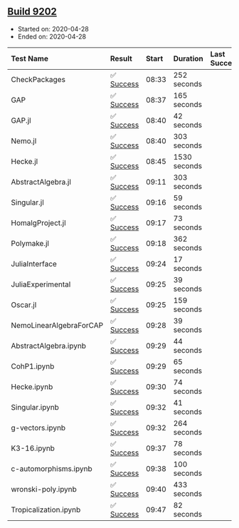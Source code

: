 ## [Build 9202](https://oscarci.mathematik.uni-kl.de/job/oscar/9202/)

* Started on: 2020-04-28
* Ended on: 2020-04-28

| Test Name    | Result | Start | Duration | Last Success | First Failure |
|:-------------|:-------|:------|:---------|:-------------|:--------------|
| CheckPackages | ✅ [Success](https://oscarci.mathematik.uni-kl.de/job/oscar/9202/artifact/logs/build-9202/CheckPackages.log) | 08:33 | 252 seconds |  |  |
| GAP | ✅ [Success](https://oscarci.mathematik.uni-kl.de/job/oscar/9202/artifact/logs/build-9202/GAP.log) | 08:37 | 165 seconds |  |  |
| GAP.jl | ✅ [Success](https://oscarci.mathematik.uni-kl.de/job/oscar/9202/artifact/logs/build-9202/GAP.jl.log) | 08:40 | 42 seconds |  |  |
| Nemo.jl | ✅ [Success](https://oscarci.mathematik.uni-kl.de/job/oscar/9202/artifact/logs/build-9202/Nemo.jl.log) | 08:40 | 303 seconds |  |  |
| Hecke.jl | ✅ [Success](https://oscarci.mathematik.uni-kl.de/job/oscar/9202/artifact/logs/build-9202/Hecke.jl.log) | 08:45 | 1530 seconds |  |  |
| AbstractAlgebra.jl | ✅ [Success](https://oscarci.mathematik.uni-kl.de/job/oscar/9202/artifact/logs/build-9202/AbstractAlgebra.jl.log) | 09:11 | 303 seconds |  |  |
| Singular.jl | ✅ [Success](https://oscarci.mathematik.uni-kl.de/job/oscar/9202/artifact/logs/build-9202/Singular.jl.log) | 09:16 | 59 seconds |  |  |
| HomalgProject.jl | ✅ [Success](https://oscarci.mathematik.uni-kl.de/job/oscar/9202/artifact/logs/build-9202/HomalgProject.jl.log) | 09:17 | 73 seconds |  |  |
| Polymake.jl | ✅ [Success](https://oscarci.mathematik.uni-kl.de/job/oscar/9202/artifact/logs/build-9202/Polymake.jl.log) | 09:18 | 362 seconds |  |  |
| JuliaInterface | ✅ [Success](https://oscarci.mathematik.uni-kl.de/job/oscar/9202/artifact/logs/build-9202/JuliaInterface.log) | 09:24 | 17 seconds |  |  |
| JuliaExperimental | ✅ [Success](https://oscarci.mathematik.uni-kl.de/job/oscar/9202/artifact/logs/build-9202/JuliaExperimental.log) | 09:25 | 39 seconds |  |  |
| Oscar.jl | ✅ [Success](https://oscarci.mathematik.uni-kl.de/job/oscar/9202/artifact/logs/build-9202/Oscar.jl.log) | 09:25 | 159 seconds |  |  |
| NemoLinearAlgebraForCAP | ✅ [Success](https://oscarci.mathematik.uni-kl.de/job/oscar/9202/artifact/logs/build-9202/NemoLinearAlgebraForCAP.log) | 09:28 | 39 seconds |  |  |
| AbstractAlgebra.ipynb | ✅ [Success](https://oscarci.mathematik.uni-kl.de/job/oscar/9202/artifact/logs/build-9202/AbstractAlgebra.ipynb.log) | 09:29 | 44 seconds |  |  |
| CohP1.ipynb | ✅ [Success](https://oscarci.mathematik.uni-kl.de/job/oscar/9202/artifact/logs/build-9202/CohP1.ipynb.log) | 09:29 | 65 seconds |  |  |
| Hecke.ipynb | ✅ [Success](https://oscarci.mathematik.uni-kl.de/job/oscar/9202/artifact/logs/build-9202/Hecke.ipynb.log) | 09:30 | 74 seconds |  |  |
| Singular.ipynb | ✅ [Success](https://oscarci.mathematik.uni-kl.de/job/oscar/9202/artifact/logs/build-9202/Singular.ipynb.log) | 09:32 | 41 seconds |  |  |
| g-vectors.ipynb | ✅ [Success](https://oscarci.mathematik.uni-kl.de/job/oscar/9202/artifact/logs/build-9202/g-vectors.ipynb.log) | 09:32 | 264 seconds |  |  |
| K3-16.ipynb | ✅ [Success](https://oscarci.mathematik.uni-kl.de/job/oscar/9202/artifact/logs/build-9202/K3-16.ipynb.log) | 09:37 | 78 seconds |  |  |
| c-automorphisms.ipynb | ✅ [Success](https://oscarci.mathematik.uni-kl.de/job/oscar/9202/artifact/logs/build-9202/c-automorphisms.ipynb.log) | 09:38 | 100 seconds |  |  |
| wronski-poly.ipynb | ✅ [Success](https://oscarci.mathematik.uni-kl.de/job/oscar/9202/artifact/logs/build-9202/wronski-poly.ipynb.log) | 09:40 | 433 seconds |  |  |
| Tropicalization.ipynb | ✅ [Success](https://oscarci.mathematik.uni-kl.de/job/oscar/9202/artifact/logs/build-9202/Tropicalization.ipynb.log) | 09:47 | 82 seconds |  |  |
